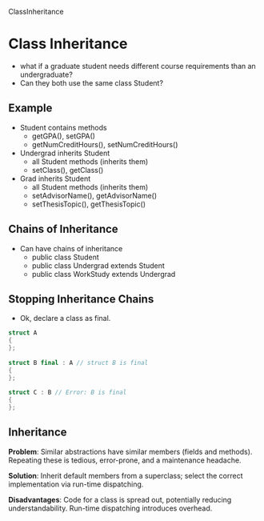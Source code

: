 ClassInheritance

# Class Inheritance #

+	what if a graduate student needs different course requirements than an undergraduate?
+	Can they both use the same class Student?

## Example ##
+	Student contains methods
	+	getGPA(), setGPA()
	+	getNumCreditHours(), setNumCreditHours()
+	Undergrad inherits Student
	+	all Student methods (inherits them)
	+	setClass(), getClass()
+	Grad inherits Student
	+	all Student methods (inherits them)
	+	setAdvisorName(), getAdvisorName()
	+	setThesisTopic(), getThesisTopic()

## Chains of Inheritance ##
+	Can have chains of inheritance
	+	public class Student
	+	public class Undergrad extends Student
	+	public class WorkStudy extends Undergrad
	
## Stopping Inheritance Chains ##
+	Ok, declare a class as final.
	
```C++
struct A
{
};
 
struct B final : A // struct B is final
{ 
};
 
struct C : B // Error: B is final
{
};
````

## Inheritance ##
**Problem**: Similar abstractions have similar members (fields and methods). Repeating these is tedious, error-prone, and a maintenance headache.

**Solution**: Inherit default members from a superclass; select the correct implementation via run-time dispatching.

**Disadvantages**: Code for a class is spread out, potentially reducing understandability. Run-time dispatching introduces overhead.
